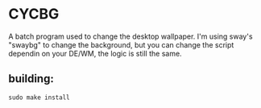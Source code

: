 <h1>CYCBG</h1>
<p>A batch program used to change the desktop wallpaper.
I'm using sway's "swaybg" to change the background, but you can change the script dependin on your DE/WM, the logic is still the same.</p>
<h2>building:</h2>
<code>sudo make install</code>
